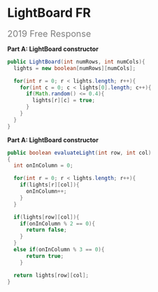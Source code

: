 # LightBoard FR

<div style="font-size: 20px; color: gray;">2019 Free Response</div>

**Part A: LightBoard constructor**

```java
public LightBoard(int numRows, int numCols){
  lights = new boolean[numRows][numCols];

  for(int r = 0; r < lights.length; r++){
    for(int c = 0; c < lights[0].length; c++){
      if(Math.random() <= 0.4){
        lights[r][c] = true;
      }
    }
  }
}
```

**Part A: LightBoard constructor**

```java
public boolean evaluateLight(int row, int col)
{
  int onInColumn = 0;

  for(int r = 0; r < lights.length; r++){
    if(lights[r][col]){
      onInColumn++;
    }
  }

  if(lights[row][col]){
    if(onInColumn % 2 == 0){
      return false;
    }
  }
  else if(onInColumn % 3 == 0){
      return true;
    }

  return lights[row][col];
}
```
